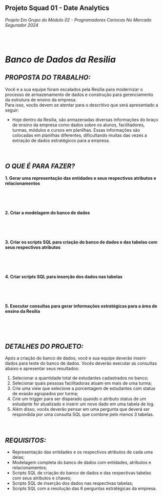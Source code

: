 ## **Projeto Squad 01 - Date Analytics**
_Projeto Em Grupo do Módulo 02 - Programadores Cariocas No Mercado Segurador 2024_

<br><br>

# **_Banco de Dados da Resilia_**

## _PROPOSTA DO TRABALHO: <br>_
Você e a sua equipe foram escalados pela Resilia para modernizar o processo de armazenamento de dados e construção para gerenciamento da estrutura de ensino da empresa. <br>
Para isso, vocês devem se atentar para o descritivo que será apresentado a seguir: <br>
* Hoje dentro da Resilia, são armazenadas diversas informações do braço de ensino da empresa como dados sobre os alunos, facilitadores, turmas, módulos e cursos em planilhas. Essas informações são colocadas em planilhas diferentes, dificultando muitas das vezes a extração de dados
estratégicos para a empresa.
<br><br><br>


## _O QUE É PARA FAZER? <br>_
**1. Gerar uma representação das entidades e seus respectivos atributos e relacionamentos <br>**
   
<br><br><br>

**2. Criar a modelagem do banco de dados <br>**
   
<br><br><br>

**3. Criar os scripts SQL para criação do banco de dados e das tabelas com seus respectivos atributos <br>**
   
<br><br><br>

**4. Criar scripts SQL para inserção dos dados nas tabelas <br>**
   
<br><br><br>

**5. Executar consultas para gerar informações estratégicas para a área de ensino da Resilia <br>**
   
<br><br><br>


## _**DETALHES DO PROJETO:** <br>_
Após a criação do banco de dados, você e sua equipe deverão inserir dados para teste do banco de dados. Vocês deverão executar as consultas abaixo e apresentar seus resultados:
1. Selecionar a quantidade total de estudantes cadastrados no banco; <br>
2. Selecionar quais pessoas facilitadoras atuam em mais de uma turma; <br>
3. Crie uma view que selecione a porcentagem de estudantes com status de evasão agrupados por turma; <br>
4. Crie um trigger para ser disparado quando o atributo status de um estudante for atualizado e inserir um novo dado em uma tabela de log. <br>
5. Além disso, vocês deverão pensar em uma pergunta que deverá ser respondida por uma consulta SQL que combine pelo menos 3 tabelas. <br><br><br>


## _**REQUISITOS:** <br>_
* Representação das entidades e os respectivos atributos de cada uma delas;
* Modelagem completa do banco de dados com entidades, atributos e relacionamentos;
* Scripts SQL de criação do banco de dados e das respectivas tabelas com seus atributos e
chaves;
* Scripts SQL de inserção dos dados nas respectivas tabelas;
* Scripts SQL com a resolução das 6 perguntas estratégicas da empresa.





